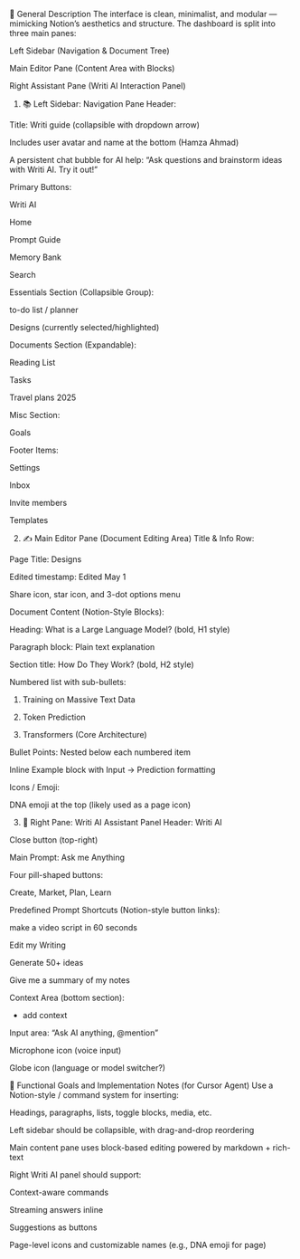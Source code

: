 🧠 General Description
The interface is clean, minimalist, and modular — mimicking Notion’s aesthetics and structure. The dashboard is split into three main panes:

Left Sidebar (Navigation & Document Tree)

Main Editor Pane (Content Area with Blocks)

Right Assistant Pane (Writi AI Interaction Panel)

1. 📚 Left Sidebar: Navigation Pane
Header:

Title: Writi guide (collapsible with dropdown arrow)

Includes user avatar and name at the bottom (Hamza Ahmad)

A persistent chat bubble for AI help: “Ask questions and brainstorm ideas with Writi AI. Try it out!”

Primary Buttons:

Writi AI

Home

Prompt Guide

Memory Bank

Search

Essentials Section (Collapsible Group):

to-do list / planner

Designs (currently selected/highlighted)

Documents Section (Expandable):

Reading List

Tasks

Travel plans 2025

Misc Section:

Goals

Footer Items:

Settings

Inbox

Invite members

Templates

2. ✍️ Main Editor Pane (Document Editing Area)
Title & Info Row:

Page Title: Designs

Edited timestamp: Edited May 1

Share icon, star icon, and 3-dot options menu

Document Content (Notion-Style Blocks):

Heading: What is a Large Language Model? (bold, H1 style)

Paragraph block: Plain text explanation

Section title: How Do They Work? (bold, H2 style)

Numbered list with sub-bullets:

1. Training on Massive Text Data

2. Token Prediction

3. Transformers (Core Architecture)

Bullet Points: Nested below each numbered item

Inline Example block with Input → Prediction formatting

Icons / Emoji:

DNA emoji at the top (likely used as a page icon)

3. 🤖 Right Pane: Writi AI Assistant Panel
Header: Writi AI

Close button (top-right)

Main Prompt: Ask me Anything

Four pill-shaped buttons:

Create, Market, Plan, Learn

Predefined Prompt Shortcuts (Notion-style button links):

make a video script in 60 seconds

Edit my Writing

Generate 50+ ideas

Give me a summary of my notes

Context Area (bottom section):

+ add context

Input area: “Ask AI anything, @mention”

Microphone icon (voice input)

Globe icon (language or model switcher?)

🧩 Functional Goals and Implementation Notes (for Cursor Agent)
Use a Notion-style / command system for inserting:

Headings, paragraphs, lists, toggle blocks, media, etc.

Left sidebar should be collapsible, with drag-and-drop reordering

Main content pane uses block-based editing powered by markdown + rich-text

Right Writi AI panel should support:

Context-aware commands

Streaming answers inline

Suggestions as buttons

Page-level icons and customizable names (e.g., DNA emoji for page)

